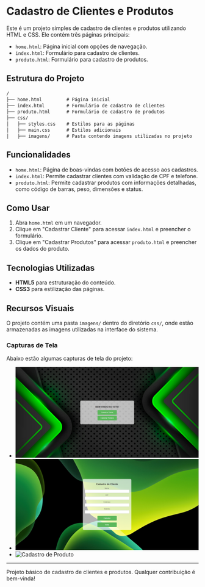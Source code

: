 # Cadastro de Clientes e Produtos

Este é um projeto simples de cadastro de clientes e produtos utilizando HTML e CSS. Ele contém três páginas principais:

- `home.html`: Página inicial com opções de navegação.
- `index.html`: Formulário para cadastro de clientes.
- `produto.html`: Formulário para cadastro de produtos.

## Estrutura do Projeto

```
/
├── home.html         # Página inicial
├── index.html        # Formulário de cadastro de clientes
├── produto.html      # Formulário de cadastro de produtos
├── css/
│   ├── styles.css    # Estilos para as páginas
│   ├── main.css      # Estilos adicionais
│   ├── imagens/      # Pasta contendo imagens utilizadas no projeto
```

## Funcionalidades

- `home.html`: Página de boas-vindas com botões de acesso aos cadastros.
- `index.html`: Permite cadastrar clientes com validação de CPF e telefone.
- `produto.html`: Permite cadastrar produtos com informações detalhadas, como código de barras, peso, dimensões e status.

## Como Usar

1. Abra `home.html` em um navegador.
2. Clique em "Cadastrar Cliente" para acessar `index.html` e preencher o formulário.
3. Clique em "Cadastrar Produtos" para acessar `produto.html` e preencher os dados do produto.

## Tecnologias Utilizadas

- **HTML5** para estruturação do conteúdo.
- **CSS3** para estilização das páginas.

## Recursos Visuais

O projeto contém uma pasta `imagens/` dentro do diretório `css/`, onde estão armazenadas as imagens utilizadas na interface do sistema.

### Capturas de Tela

Abaixo estão algumas capturas de tela do projeto:

- ![Página Inicial](css/imagens/home.png)
- ![Cadastro de Cliente](css/imagens/cadastro_cliente.png)
- ![Cadastro de Produto](css/imagens/cadastro_produto.png)

---

Projeto básico de cadastro de clientes e produtos. Qualquer contribuição é bem-vinda!
